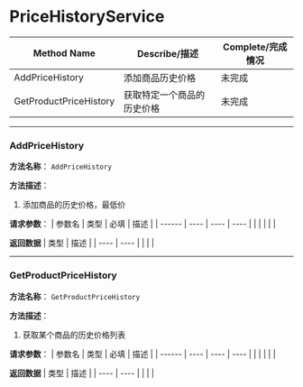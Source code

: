 # PriceHistoryService
| Method Name            | Describe/描述              | Complete/完成情况 |
| ---------------------- | -------------------------- | ----------------- |
| AddPriceHistory        | 添加商品历史价格           | 未完成            |
| GetProductPriceHistory | 获取特定一个商品的历史价格 | 未完成            |

---
### AddPriceHistory
**方法名称**： `AddPriceHistory`

**方法描述**：
1. 添加商品的历史价格，最低价

**请求参数**： 
| 参数名 | 类型 | 必填 | 描述 |
| ------ | ---- | ---- | ---- |
|        |      |      |      |

**返回数据**
 | 类型 | 描述 |
 | ---- | ---- |
 |      |      |

---
### GetProductPriceHistory
**方法名称**： `GetProductPriceHistory`

**方法描述**：
1. 获取某个商品的历史价格列表

**请求参数**： 
| 参数名 | 类型 | 必填 | 描述 |
| ------ | ---- | ---- | ---- |
|        |      |      |      |

**返回数据**
 | 类型 | 描述 |
 | ---- | ---- |
 |      |      |
